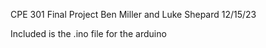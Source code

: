 CPE 301 Final Project
Ben Miller and Luke Shepard
12/15/23

Included is the .ino file for the arduino
